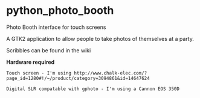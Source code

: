 python_photo_booth
==================

Photo Booth interface for touch screens

A GTK2 application to allow people to take photos of themselves at a party.


Scribbles can be found in the wiki


**Hardware required**

    Touch screen - I'm using http://www.chalk-elec.com/?page_id=1280#!/~/product/category=3094861&id=14647624

    Digital SLR compatable with gphoto - I'm using a Cannon EOS 350D
